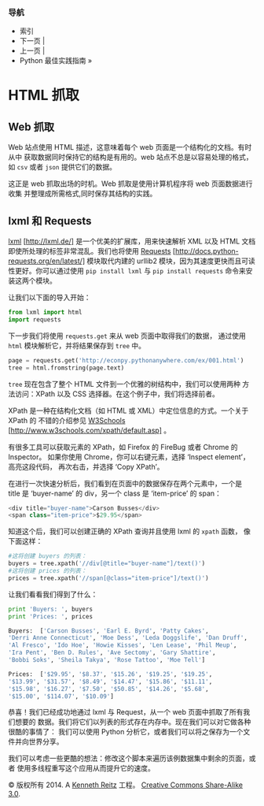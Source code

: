 ### 导航

*   索引
*   下一页 |
*   上一页 |
*   Python 最佳实践指南 »

# HTML 抓取

## Web 抓取

Web 站点使用 HTML 描述，这意味着每个 web 页面是一个结构化的文档。有时从中 获取数据同时保持它的结构是有用的。web 站点不总是以容易处理的格式， 如 `csv` 或者 `json` 提供它们的数据。

这正是 web 抓取出场的时机。Web 抓取是使用计算机程序将 web 页面数据进行收集 并整理成所需格式,同时保存其结构的实践。

## lxml 和 Requests

[lxml](http://lxml.de/) [http://lxml.de/] 是一个优美的扩展库，用来快速解析 XML 以及 HTML 文档 即使所处理的标签非常混乱。我们也将使用 [Requests](http://docs.python-requests.org/en/latest/) [http://docs.python-requests.org/en/latest/] 模块取代内建的 urllib2 模块，因为其速度更快而且可读性更好。你可以通过使用 `pip install lxml` 与 `pip install requests` 命令来安装这两个模块。

让我们以下面的导入开始：

```py
from lxml import html
import requests 
```

下一步我们将使用 `requests.get` 来从 web 页面中取得我们的数据， 通过使用 `html` 模块解析它，并将结果保存到 `tree` 中。

```py
page = requests.get('http://econpy.pythonanywhere.com/ex/001.html')
tree = html.fromstring(page.text) 
```

`tree` 现在包含了整个 HTML 文件到一个优雅的树结构中，我们可以使用两种 方法访问：XPath 以及 CSS 选择器。在这个例子中，我们将选择前者。

XPath 是一种在结构化文档（如 HTML 或 XML）中定位信息的方式。一个关于 XPath 的 不错的介绍参见 [W3Schools](http://www.w3schools.com/xpath/default.asp) [http://www.w3schools.com/xpath/default.asp] 。

有很多工具可以获取元素的 XPath，如 Firefox 的 FireBug 或者 Chrome 的 Inspector。 如果你使用 Chrome，你可以右键元素，选择 ‘Inspect element’，高亮这段代码， 再次右击，并选择 ‘Copy XPath’。

在进行一次快速分析后，我们看到在页面中的数据保存在两个元素中，一个是 title 是 ‘buyer-name’ 的 div，另一个 class 是 ‘item-price’ 的 span：

```py
<div title="buyer-name">Carson Busses</div>
<span class="item-price">$29.95</span> 
```

知道这个后，我们可以创建正确的 XPath 查询并且使用 lxml 的 `xpath` 函数， 像下面这样：

```py
#这将创建 buyers 的列表：
buyers = tree.xpath('//div[@title="buyer-name"]/text()')
#这将创建 prices 的列表：
prices = tree.xpath('//span[@class="item-price"]/text()') 
```

让我们看看我们得到了什么：

```py
print 'Buyers: ', buyers
print 'Prices: ', prices 
```

```py
Buyers:  ['Carson Busses', 'Earl E. Byrd', 'Patty Cakes',
'Derri Anne Connecticut', 'Moe Dess', 'Leda Doggslife', 'Dan Druff',
'Al Fresco', 'Ido Hoe', 'Howie Kisses', 'Len Lease', 'Phil Meup',
'Ira Pent', 'Ben D. Rules', 'Ave Sectomy', 'Gary Shattire',
'Bobbi Soks', 'Sheila Takya', 'Rose Tattoo', 'Moe Tell']

Prices:  ['$29.95', '$8.37', '$15.26', '$19.25', '$19.25',
'$13.99', '$31.57', '$8.49', '$14.47', '$15.86', '$11.11',
'$15.98', '$16.27', '$7.50', '$50.85', '$14.26', '$5.68',
'$15.00', '$114.07', '$10.09'] 
```

恭喜！我们已经成功地通过 lxml 与 Request，从一个 web 页面中抓取了所有我们想要的 数据。我们将它们以列表的形式存在内存中。现在我们可以对它做各种很酷的事情了： 我们可以使用 Python 分析它，或者我们可以将之保存为一个文件并向世界分享。

我们可以考虑一些更酷的想法：修改这个脚本来遍历该例数据集中剩余的页面，或者 使用多线程重写这个应用从而提升它的速度。

© 版权所有 2014\. A <a href="http://kennethreitz.com/pages/open-projects.html">Kenneth Reitz</a> 工程。 <a href="http://creativecommons.org/licenses/by-nc-sa/3.0/"> Creative Commons Share-Alike 3.0</a>.